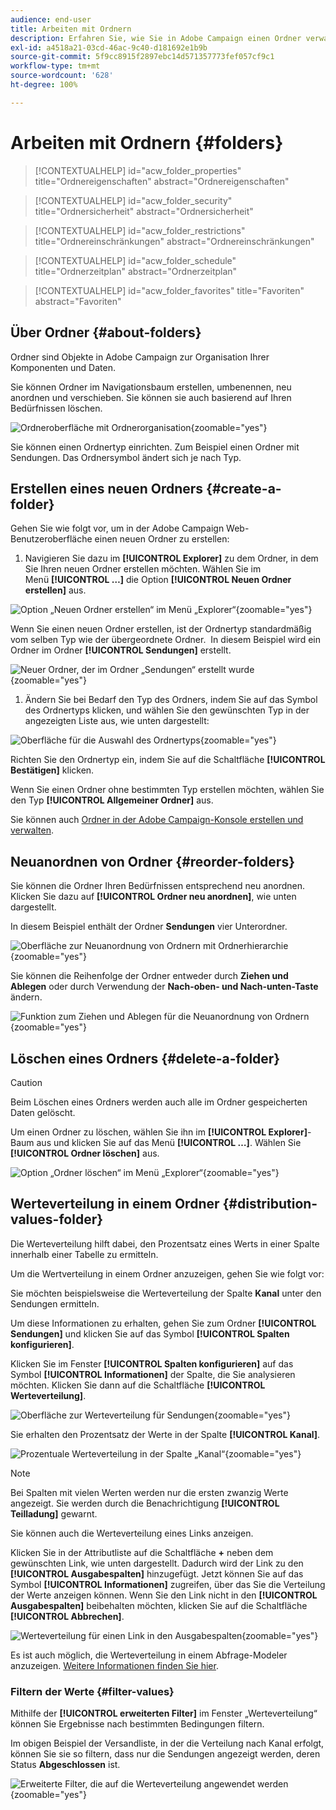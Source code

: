 ```yaml
---
audience: end-user
title: Arbeiten mit Ordnern
description: Erfahren Sie, wie Sie in Adobe Campaign einen Ordner verwalten.
exl-id: a4518a21-03cd-46ac-9c40-d181692e1b9b
source-git-commit: 5f9cc8915f2897ebc14d571357773fef057cf9c1
workflow-type: tm+mt
source-wordcount: '628'
ht-degree: 100%

---
```


# Arbeiten mit Ordnern {#folders}

>[!CONTEXTUALHELP]
>id="acw_folder_properties"
>title="Ordnereigenschaften"
>abstract="Ordnereigenschaften"

>[!CONTEXTUALHELP]
>id="acw_folder_security"
>title="Ordnersicherheit"
>abstract="Ordnersicherheit"

>[!CONTEXTUALHELP]
>id="acw_folder_restrictions"
>title="Ordnereinschränkungen"
>abstract="Ordnereinschränkungen"

>[!CONTEXTUALHELP]
>id="acw_folder_schedule"
>title="Ordnerzeitplan"
>abstract="Ordnerzeitplan"

>[!CONTEXTUALHELP]
>id="acw_folder_favorites"
>title="Favoriten"
>abstract="Favoriten"

## Über Ordner {#about-folders}

Ordner sind Objekte in Adobe Campaign zur Organisation Ihrer Komponenten und Daten.

Sie können Ordner im Navigationsbaum erstellen, umbenennen, neu anordnen und verschieben. Sie können sie auch basierend auf Ihren Bedürfnissen löschen.

![Ordneroberfläche mit Ordnerorganisation](assets/folders.png){zoomable="yes"}

Sie können einen Ordnertyp einrichten. Zum Beispiel einen Ordner mit Sendungen. Das Ordnersymbol ändert sich je nach Typ.

## Erstellen eines neuen Ordners {#create-a-folder}

Gehen Sie wie folgt vor, um in der Adobe Campaign Web-Benutzeroberfläche einen neuen Ordner zu erstellen:

1. Navigieren Sie dazu im **[!UICONTROL Explorer]** zu dem Ordner, in dem Sie Ihren neuen Ordner erstellen möchten. Wählen Sie im Menü **[!UICONTROL …]** die Option **[!UICONTROL Neuen Ordner erstellen]** aus.

![Option „Neuen Ordner erstellen“ im Menü „Explorer“](assets/folder_create.png){zoomable="yes"}

Wenn Sie einen neuen Ordner erstellen, ist der Ordnertyp standardmäßig vom selben Typ wie der übergeordnete Ordner.  In diesem Beispiel wird ein Ordner im Ordner **[!UICONTROL Sendungen]** erstellt.

![Neuer Ordner, der im Ordner „Sendungen“ erstellt wurde](assets/folder_new.png){zoomable="yes"}

1. Ändern Sie bei Bedarf den Typ des Ordners, indem Sie auf das Symbol des Ordnertyps klicken, und wählen Sie den gewünschten Typ in der angezeigten Liste aus, wie unten dargestellt:

![Oberfläche für die Auswahl des Ordnertyps](assets/folder_type.png){zoomable="yes"}

Richten Sie den Ordnertyp ein, indem Sie auf die Schaltfläche **[!UICONTROL Bestätigen]** klicken.

Wenn Sie einen Ordner ohne bestimmten Typ erstellen möchten, wählen Sie den Typ **[!UICONTROL Allgemeiner Ordner]** aus.

Sie können auch [Ordner in der Adobe Campaign-Konsole erstellen und verwalten](https://experienceleague.adobe.com/de/docs/campaign/campaign-v8/config/configuration/folders-and-views).

## Neuanordnen von Ordner {#reorder-folders}

Sie können die Ordner Ihren Bedürfnissen entsprechend neu anordnen. Klicken Sie dazu auf **[!UICONTROL Ordner neu anordnen]**, wie unten dargestellt.

In diesem Beispiel enthält der Ordner **Sendungen** vier Unterordner.

![Oberfläche zur Neuanordnung von Ordnern mit Ordnerhierarchie](assets/folder-reorder.png){zoomable="yes"}

Sie können die Reihenfolge der Ordner entweder durch **Ziehen und Ablegen** oder durch Verwendung der **Nach-oben- und Nach-unten-Taste** ändern.

![Funktion zum Ziehen und Ablegen für die Neuanordnung von Ordnern](assets/folder-draganddrop.png){zoomable="yes"}

## Löschen eines Ordners {#delete-a-folder}

>[!CAUTION]
>
>Beim Löschen eines Ordners werden auch alle im Ordner gespeicherten Daten gelöscht.

Um einen Ordner zu löschen, wählen Sie ihn im **[!UICONTROL Explorer]**-Baum aus und klicken Sie auf das Menü **[!UICONTROL …]**. Wählen Sie **[!UICONTROL Ordner löschen]** aus.

![Option „Ordner löschen“ im Menü „Explorer“](assets/folder_delete.png){zoomable="yes"}

## Werteverteilung in einem Ordner {#distribution-values-folder}

Die Werteverteilung hilft dabei, den Prozentsatz eines Werts in einer Spalte innerhalb einer Tabelle zu ermitteln.

Um die Wertverteilung in einem Ordner anzuzeigen, gehen Sie wie folgt vor:

Sie möchten beispielsweise die Werteverteilung der Spalte **Kanal** unter den Sendungen ermitteln.

Um diese Informationen zu erhalten, gehen Sie zum Ordner **[!UICONTROL Sendungen]** und klicken Sie auf das Symbol **[!UICONTROL Spalten konfigurieren]**.

Klicken Sie im Fenster **[!UICONTROL Spalten konfigurieren]** auf das Symbol **[!UICONTROL Informationen]** der Spalte, die Sie analysieren möchten. Klicken Sie dann auf die Schaltfläche **[!UICONTROL Werteverteilung]**.

![Oberfläche zur Werteverteilung für Sendungen](assets/values_deliveries.png){zoomable="yes"}

Sie erhalten den Prozentsatz der Werte in der Spalte **[!UICONTROL Kanal]**.

![Prozentuale Werteverteilung in der Spalte „Kanal“](assets/values_percentage.png){zoomable="yes"}

>[!NOTE]
>
>Bei Spalten mit vielen Werten werden nur die ersten zwanzig Werte angezeigt. Sie werden durch die Benachrichtigung **[!UICONTROL Teilladung]** gewarnt.

Sie können auch die Werteverteilung eines Links anzeigen.

Klicken Sie in der Attributliste auf die Schaltfläche **+** neben dem gewünschten Link, wie unten dargestellt. Dadurch wird der Link zu den **[!UICONTROL Ausgabespalten]** hinzugefügt. Jetzt können Sie auf das Symbol **[!UICONTROL Informationen]** zugreifen, über das Sie die Verteilung der Werte anzeigen können. Wenn Sie den Link nicht in den **[!UICONTROL Ausgabespalten]** beibehalten möchten, klicken Sie auf die Schaltfläche **[!UICONTROL Abbrechen]**.

![Werteverteilung für einen Link in den Ausgabespalten](assets/values_link.png){zoomable="yes"}

Es ist auch möglich, die Werteverteilung in einem Abfrage-Modeler anzuzeigen. [Weitere Informationen finden Sie hier](../query/build-query.md#distribution-of-values-in-a-query).

### Filtern der Werte {#filter-values}

Mithilfe der **[!UICONTROL erweiterten Filter]** im Fenster „Werteverteilung“ können Sie Ergebnisse nach bestimmten Bedingungen filtern.

Im obigen Beispiel der Versandliste, in der die Verteilung nach Kanal erfolgt, können Sie sie so filtern, dass nur die Sendungen angezeigt werden, deren Status **Abgeschlossen** ist.

![Erweiterte Filter, die auf die Werteverteilung angewendet werden](assets/values_filter.png){zoomable="yes"}
